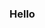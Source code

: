 ### Hello

<!--
**renzovarela9/renzovarela9** is a ✨ _special_ ✨ repository because its `README.md` (this file) appears on its GitHub profile.

Here are some ideas to get started:

- 🔭 I am currently working as a painter
- 🌱 I'm currently learning to program
- 👯 I seek to collaborate in what I can
- 🤔 Looking for help with frequency channel interference
- 💬 Ask me how I ended up here
- 📫 How to contact me: renzovarela0@gmail.com
- 😄 Pronouns: fachero (who has style)
- ⚡ Fun fact: I like to eat potato cake
-->
